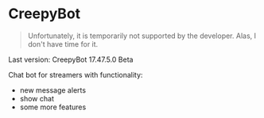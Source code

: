 # CreepyBot
> Unfortunately, it is temporarily not supported by the developer. Alas, I don't have time for it.

Last version: CreepyBot 17.47.5.0 Beta

Chat bot for streamers with functionality:
- new message alerts
- show chat
- some more features
